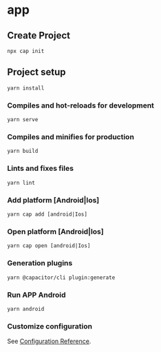 # app


## Create Project
```
npx cap init
```

## Project setup
```
yarn install
```

### Compiles and hot-reloads for development
```
yarn serve
```

### Compiles and minifies for production
```
yarn build
```

### Lints and fixes files
```
yarn lint
```

### Add platform [Android|Ios]
```
yarn cap add [android|Ios]
```


### Open platform [Android|Ios]
```
yarn cap open [android|Ios]
```

### Generation plugins
```
yarn @capacitor/cli plugin:generate
```

### Run APP Android
```
yarn android

```


### Customize configuration
See [Configuration Reference](https://capacitorjs.com/).
